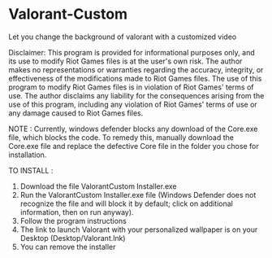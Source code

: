 # Valorant-Custom
Let you change the background of valorant with a customized video


Disclaimer:
This program is provided for informational purposes only, and its use to modify Riot Games files is at the user's own risk. The author makes no representations or warranties regarding the accuracy, integrity, or effectiveness of the modifications made to Riot Games files. The use of this program to modify Riot Games files is in violation of Riot Games' terms of use. The author disclaims any liability for the consequences arising from the use of this program, including any violation of Riot Games' terms of use or any damage caused to Riot Games files.

NOTE : 
Currently, windows defender blocks any download of the Core.exe file, which blocks the code. To remedy this, manually download the Core.exe file and replace the defective Core file in the folder you chose for installation.

TO INSTALL :
1) Download the file ValorantCustom Installer.exe
2) Run the ValorantCustom Installer.exe file (Windows Defender does not recognize the file and will block it by default; click on additional information, then on run anyway).
3) Follow the program instructions
4) The link to launch Valorant with your personalized wallpaper is on your Desktop (Desktop/Valorant.lnk)
5) You can remove the installer

